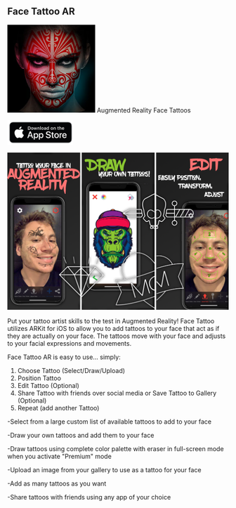 ## Face Tattoo AR
<img src="https://raw.githubusercontent.com/patpatchpatrick/FaceTattooWebsite/master/docs/images/pic01.jpg" alt="drawing" width="200"/>
Augmented Reality Face Tattoos

[<img src="https://raw.githubusercontent.com/patpatchpatrick/FiestaAppWebsite/master/docs/images/appStoreBadge.png" width="150">](https://apps.apple.com/us/app/face-tattoo-ar/id1470698311?ls=1)

![Screenshots](https://raw.githubusercontent.com/patpatchpatrick/FaceTattooWebsite/master/docs/images/appScreensCombined.png)

Put your tattoo artist skills to the test in Augmented Reality!  Face Tattoo utilizes ARKit for iOS to allow you to add tattoos to your face that act as if they are actually on your face.  The tattoos move with your face and adjusts to your facial expressions and movements.  

Face Tattoo AR is easy to use... simply:

1. Choose Tattoo (Select/Draw/Upload)
2. Position Tattoo 
3. Edit Tattoo (Optional)
4. Share Tattoo with friends over social media or Save Tattoo to Gallery (Optional)
5. Repeat (add another Tattoo)

-Select from a large custom list of available tattoos to add to your face

-Draw your own tattoos and add them to your face

-Draw tattoos using complete color palette with eraser in full-screen mode when you activate "Premium" mode

-Upload an image from your gallery to use as a tattoo for your face

-Add as many tattoos as you want

-Share tattoos with friends using any app of your choice
